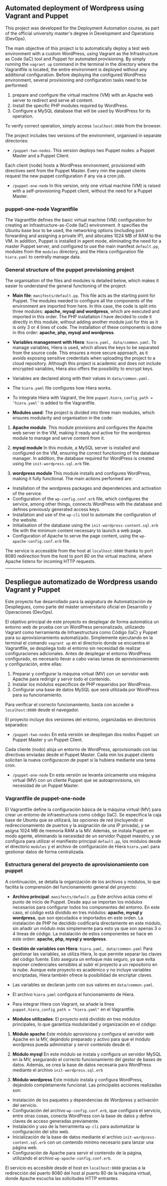 ## Automated deployment of Wordpress using Vagrant and Puppet

This project was developed for the Deployment Automation course, as part of the official university master's degree in Development and Operations (DevOps).

The main objective of this project is to automatically deploy a test web environment with a custom WordPress, using Vagrant as the Infrastructure as Code (IaC) tool and Puppet for automated provisioning. 
By simply running the `vagrant up` command in the terminal in the directory where the Vagrantfile is located, the entire environment is deployed without any additional configuration. 
Before deploying the configured WordPress environment, several provisioning and configuration tasks need to be performed:

1. prepare and configure the virtual machine (VM) with an Apache web server to redirect and serve all content.
2. Install the specific PHP modules required by WordPress.
3.	Configure a MySQL database that will be used by WordPress for its operation.

To verify correct operation, simply access `localhost:8080` from the browser.


The project includes two versions of the environment, organised in separate directories:

- `/puppet-two-nodes`.
This version deploys two Puppet nodes: a Puppet Master and a Puppet Client.

Each client (node) hosts a WordPress environment, provisioned with directives sent from the Puppet Master. Every min the puppet clients request the new puppet configuration if any via a cron job.
- `/puppet-one-node`
In this version, only one virtual machine (VM) is raised with a self-provisioning Puppet client, without the need for a Puppet Master.

### puppet-one-node Vagrantfile
The Vagrantfile defines the basic virtual machine (VM) configuration for creating an Infrastructure-as-Code (IaC) environment. It specifies the Ubuntu base box to be used, the networking options (including port forwarding and assigning a private IP), and allocates 1024 MB of RAM to the VM. In addition, Puppet is installed in agent mode, eliminating the need for a master Puppet server, and configured to use the main manifest `default.pp`, modules from the `modules` directory, and the Hiera configuration file `hiera.yaml` to centrally manage data.

### General structure of the puppet provisioning project

The organisation of the files and modules is detailed below, which makes it easier to understand the general functioning of the project:

- **Main file**: `manifests/default.pp`.
This file acts as the starting point for Puppet. The modules needed to configure all the components of the environment are imported from here. In this case, the code is split into three modules: **apache, mysql and wordpress**, which are executed and imported in this order. The PHP installation I have decided to code it directly in this module, without adding another module just for this as it is only 3 or 4 lines of code. The installation of these components is done in this order: **apache, php, mysql and wordpress**.

- **Variables management with Hiera**: `hiera.yaml, data/common.yaml`.
To manage variables, Hiera is used, which allows the keys to be separated from the source code. This ensures a more secure approach, as it avoids exposing sensitive credentials when uploading the project to a cloud repository. Although this project is academic and does not include encrypted variables, Hiera also offers the possibility to encrypt keys.
- Variables are declared along with their values in `data/common.yaml`.
- The `hiera.yaml` file configures how Hiera works.
- To integrate Hiera with Vagrant, the line `puppet.hiera_config_path = ‘hiera.yaml’` is added to the Vagrantfile.


- **Modules used**:
The project is divided into three main modules, which ensures modularity and organisation in the code:

1. **Apache module**.
This module provisions and configures the Apache web server in the VM, making it ready and active for the wordpress module to manage and serve content from it.

2. **mysql module**
In this module, a MySQL server is installed and configured on the VM, ensuring the correct functioning of the database manager. In addition, the database required for WordPress is created using the `init-wordpress.sql.erb` file.

3. **wordpress module**
This module installs and configures WordPress, making it fully functional. The main actions performed are:

- Installation of the wordpress packages and dependencies and activation of the service.
- Configuration of the `wp-config.conf.erb` file, which configures the service, among other things, connects WordPress with the database and defines previously generated access keys.
- Installation and use of the `wp-cli` tool to automate the configuration of the website.
- Initialisation of the database using the `init-wordpress-content.sql.erb` file with the minimum content necessary to launch a web page.
- Configuration of Apache to serve the page content, using the `wp-apache-config.conf.erb` file.


The service is accessible from the host at `localhost:8080` thanks to port 8080 redirection from the host to port 80 on the virtual machine, where Apache listens for incoming HTTP requests.

---------------------------------------------------------

## Despliegue automatizado de Wordpress usando Vagrant y Puppet

Este proyecto fue desarrollado para la asignatura de Automatización de Despliegues, como parte del máster universitario oficial en Desarrollo y Operaciones (DevOps).

El objetivo principal de este proyecto es desplegar de forma automática un entorno web de prueba con un WordPress personalizado, utilizando Vagrant como herramienta de Infraestructura como Código (IaC) y Puppet para su aprovisionamiento automatizado. 
Simplemente ejecutando en la terminal el comando `vagrant up` en el directorio donde se encuentra el Vagrantfile, se despliega todo el entorno sin necesidad de realizar configuraciones adicionales. 
Antes de desplegar el entorno WordPress configurado, es necesario llevar a cabo varias tareas de aprovisionamiento y configuración, entre ellas:

1.	Preparar y configurar la máquina virtual (MV) con un servidor web Apache para redirigir y servir todo el contenido.
2.	Instalar los módulos específicos de PHP requeridos por WordPress.
3.	Configurar una base de datos MySQL que será utilizada por WordPress para su funcionamiento.

Para verificar el correcto funcionamiento, basta con acceder a `localhost:8080` desde el navegador.


El proyecto incluye dos versiones del entorno, organizadas en directorios separados:

- `/puppet-two-nodes`
En esta versión se despliegan dos nodos Puppet: un Puppet Master y un Puppet Client.

Cada cliente (nodo) aloja un entorno de WordPress, aprovisionado con las directivas enviadas desde el Puppet Master. Cada min los puppet clients solicitan la nueva configuracon de pupet si la hubiera mediante una tarea cron.
- `/puppet-one-node`
En esta versión se levanta únicamente una máquina virtual (MV) con un cliente Puppet que se autoaprovisiona, sin necesidad de un Puppet Master.

### Vagrantfile de puppet-one-node
El Vagrantfile define la configuración básica de la máquina virtual (MV) para crear un entorno de infraestructura como código (IaC). Se especifica la caja base de Ubuntu que se utilizará, las opciones de red (incluyendo el redireccionamiento de puertos y la asignación de una IP privada), y se asigna 1024 MB de memoria RAM a la MV. Además, se instala Puppet en modo agente, eliminando la necesidad de un servidor Puppet maestro, y se configura para utilizar el manifiesto principal `default.pp`, los módulos desde el directorio `modules` y el archivo de configuración de Hiera `hiera.yaml` para gestionar datos de forma centralizada.

### Estructura general del proyecto de aprovisionamiento con puppet

A continuación, se detalla la organización de los archivos y módulos, lo que facilita la comprensión del funcionamiento general del proyecto:

- **Archivo principal**: `manifests/default.pp`
Este archivo actúa como el punto de inicio de Puppet. Desde aquí se importan los módulos necesarios para configurar todos los componentes del entorno. En este caso, el código está dividido en tres módulos: **apache, mysql y wordpress**, que son ejecutados e importados en este orden. La instalación de PHP he decidido codificarla directamente en este módulo, sin añadir un módulo más simplemente para esto ya que son apenas 3 o 4 líneas de código. La instalación de estos componentes se hace en este orden: **apache, php, mysql y wordpress**.

- **Gestión de variables con Hiera**: `hiera.yaml, data/common.yaml`
Para gestionar las variables, se utiliza Hiera, lo que permite separar las claves del código fuente. Esto asegura un enfoque más seguro, ya que evita exponer credenciales sensibles al subir el proyecto a un repositorio en la nube. Aunque este proyecto es académico y no incluye variables encriptadas, Hiera también ofrece la posibilidad de encriptar claves.
-	Las variables se declaran junto con sus valores en `data/common.yaml`.
-	El archivo `hiera.yaml` configura el funcionamiento de Hiera.
-	Para integrar Hiera con Vagrant, se añade la línea `puppet.hiera_config_path = "hiera.yaml"` en el Vagrantfile.


- **Módulos utilizados**:
El proyecto está dividido en tres módulos principales, lo que garantiza modularidad y organización en el código:

1. **Módulo apache**
Este módulo aprovisiona y configura el servidor web Apache en la MV, dejándolo preparado y activo para que el módulo wordpress pueda administrar y servir contenido desde él.

2. **Módulo mysql**
En este módulo se instala y configura un servidor MySQL en la MV, asegurando el correcto funcionamiento del gestor de bases de datos. Además, se crea la base de datos necesaria para WordPress mediante el archivo `init-wordpress.sql.erb`

3. **Módulo wordpress**
Este módulo instala y configura WordPress, dejándolo completamente funcional. Las principales acciones realizadas son:

-	Instalación de los paquetes y dependencias de Wordpress y activación del servicio.
-	Configuración del archivo `wp-config.conf.erb`, que configura el servicio, entre otras cosas, conecta WordPress con la base de datos y define claves de acceso generadas previamente.
-	Instalación y uso de la herramienta `wp-cli` para automatizar la configuración del sitio web.
-	Inicialización de la base de datos mediante el archivo `init-wordpress-content.sql.erb` con un contenido mínimo necesario para lanzar una página web.
-	Configuración de Apache para servir el contenido de la página, utilizando el archivo `wp-apache-config.conf.erb`.


El servicio es accesible desde el host en `localhost:8080` gracias a la redirección del puerto 8080 del host al puerto 80 de la máquina virtual, donde Apache escucha las solicitudes HTTP entrantes.


